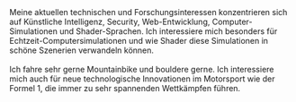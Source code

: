 ---
---
<span class="text-background-primary text-lg">
Meine aktuellen technischen und Forschungsinteressen konzentrieren sich auf Künstliche Intelligenz, Security, Web-Entwicklung, Computer-Simulationen und Shader-Sprachen. Ich interessiere mich besonders für <span class="font-semibold">Echtzeit</span>-Computersimulationen und wie Shader diese Simulationen in schöne Szenerien verwandeln können.
</span>
<br>
<br>
<span class="text-background-primary text-lg">
Ich fahre sehr gerne Mountainbike und bouldere gerne. Ich interessiere mich auch für neue technologische Innovationen im Motorsport wie der Formel 1, die immer zu sehr spannenden Wettkämpfen führen.
</span>